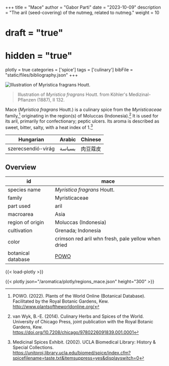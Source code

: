 +++
title = "Mace"
author = "Gabor Parti"
date = "2023-10-09"
description = "The aril (seed-covering) of the nutmeg, related to nutmeg."
weight = 10
# draft = "true"
# hidden = "true"
plotly = true
categories = ['spice']
tags = ['culinary']
bibFile = "static/files/bibliography.json"
+++

![Illustration of *Myristica fragrans* Houtt.](/images/illustrations/mace.png?width=25vw "Illustration of *Myristica fragrans* Houtt. from Köhler's Medizinal-Pflanzen (1887), II 132.")

>Illustration of *Myristica fragrans* Houtt. from Köhler's Medizinal-Pflanzen (1887), II 132.

Mace (*Myristica fragrans* Houtt.) is a culinary spice from the *Myristicaceae* family,[^powo] originating in the region(s) of Moluccas (Indonesia).[^van_wyk_culinary_2014] It is used for its aril, primarily for confectionary; peptic ulcers. Its aroma is described as sweet, bitter, salty, with a heat index of 1.[^ucla_medicinal_2002]

|     Hungarian    |Arabic|Chinese|
|------------------|------|-------|
|szerecsendió-virág|بسباسة|  肉豆蔻皮 |

## Overview

|        id        |                        mace                       |
|------------------|---------------------------------------------------|
|   species name   |            *Myristica fragrans* Houtt.            |
|      family      |                   Myristicaceae                   |
|     part used    |                        aril                       |
|     macroarea    |                        Asia                       |
| region of origin |                Moluccas (Indonesia)               |
|    cultivation   |                 Grenada; Indonesia                |
|       color      | crimson red aril whn fresh, pale yellow when dried|
|botanical database|[POWO](https://powo.science.kew.org/taxon/586076-1)|

{{< load-plotly >}}

{{< plotly json="/aromatica/plotly/regions_mace.json" height="300" >}}

[^powo]: POWO. (2022). Plants of the World Online (Botanical Database). Facilitated by the Royal Botanic Gardens, Kew. http://www.plantsoftheworldonline.org/
[^van_wyk_culinary_2014]: van Wyk, B.-E. (2014). Culinary Herbs and Spices of the World. University of Chicago Press, joint publication with the Royal Botanic Gardens, Kew. https://doi.org/10.7208/chicago/9780226091839.001.0001
[^ucla_medicinal_2002]: Medicinal Spices Exhibit. (2002). UCLA Biomedical Library: History & Special Collections. https://unitproj.library.ucla.edu/biomed/spice/index.cfm?spicefilename=taste.txt&itemsuppress=yes&displayswitch=0

